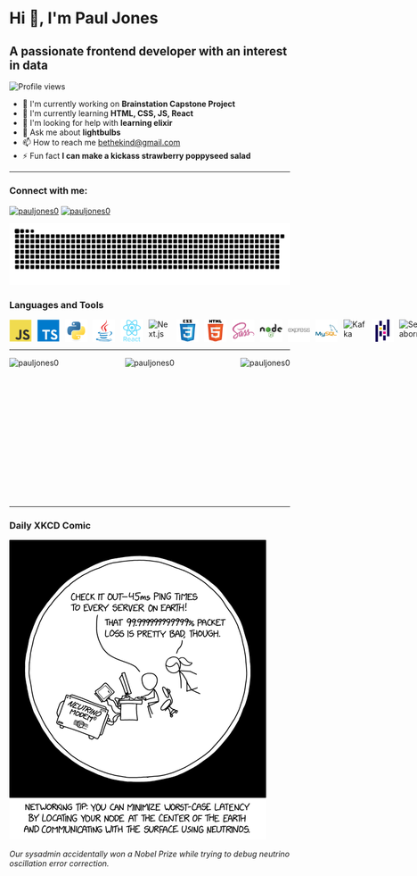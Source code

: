 # Hi 👋, I'm Paul Jones

## A passionate frontend developer with an interest in data

![Profile views](https://komarev.com/ghpvc/?username=pauljones0&label=Profile%20views&color=0e75b6&style=flat)

- 🔭 I'm currently working on **Brainstation Capstone Project**
- 🌱 I'm currently learning **HTML, CSS, JS, React**
- 🤝 I'm looking for help with **learning elixir**
- 💬 Ask me about **lightbulbs**
- 📫 How to reach me <bethekind@gmail.com>
- ⚡ Fun fact **I can make a kickass strawberry poppyseed salad**

---
<h3 align="left">Connect with me:</h3>
<p align="left">
<a href="https://linkedin.com/in/pauljones0" target="blank"><img align="center" src="https://raw.githubusercontent.com/rahuldkjain/github-profile-readme-generator/master/src/images/icons/Social/linked-in-alt.svg" alt="pauljones0" height="30" width="40" /></a>
<a href="https://kaggle.com/pauljones0" target="blank"><img align="center" src="https://raw.githubusercontent.com/rahuldkjain/github-profile-readme-generator/master/src/images/icons/Social/kaggle.svg" alt="pauljones0" height="30" width="40" /></a>
</p>

<picture>
  <source media="(prefers-color-scheme: dark)" srcset="https://raw.githubusercontent.com/pauljones0/pauljones0/output/github-contribution-grid-snake-dark.svg" />
  <source media="(prefers-color-scheme: light)" srcset="https://raw.githubusercontent.com/pauljones0/pauljones0/output/github-contribution-grid-snake.svg" />
  <img alt="github-snake" src="https://raw.githubusercontent.com/pauljones0/pauljones0/output/github-contribution-grid-snake.svg" />
</picture>

### Languages and Tools

<div style="display: flex; gap: 10px;">
  <!-- Programming Languages -->
    <img src="https://raw.githubusercontent.com/devicons/devicon/master/icons/javascript/javascript-original.svg" alt="JavaScript" width="40" height="40"/>
    <img src="https://raw.githubusercontent.com/devicons/devicon/master/icons/typescript/typescript-original.svg" alt="TypeScript" width="40" height="40"/>
    <img src="https://raw.githubusercontent.com/devicons/devicon/master/icons/python/python-original.svg" alt="Python" width="40" height="40"/>
    <img src="https://raw.githubusercontent.com/devicons/devicon/master/icons/java/java-original.svg" alt="Java" width="40" height="40"/>
  <!-- Frontend Development -->
    <img src="https://raw.githubusercontent.com/devicons/devicon/master/icons/react/react-original-wordmark.svg" alt="React" width="40" height="40"/>
    <img src="https://cdn.worldvectorlogo.com/logos/nextjs-2.svg" alt="Next.js" width="40" height="40"/>
    <img src="https://raw.githubusercontent.com/devicons/devicon/master/icons/css3/css3-original-wordmark.svg" alt="CSS3" width="40" height="40"/>
    <img src="https://raw.githubusercontent.com/devicons/devicon/master/icons/html5/html5-original-wordmark.svg" alt="HTML5" width="40" height="40"/>
    <img src="https://raw.githubusercontent.com/devicons/devicon/master/icons/sass/sass-original.svg" alt="Sass" width="40" height="40"/>
  <!-- Backend Development -->
    <img src="https://raw.githubusercontent.com/devicons/devicon/master/icons/nodejs/nodejs-original-wordmark.svg" alt="Node.js" width="40" height="40"/>
    <img src="https://raw.githubusercontent.com/devicons/devicon/master/icons/express/express-original-wordmark.svg" alt="Express" width="40" height="40"/>
  <!-- Database -->
    <img src="https://raw.githubusercontent.com/devicons/devicon/master/icons/mysql/mysql-original-wordmark.svg" alt="MySQL" width="40" height="40"/>
    <img src="https://www.vectorlogo.zone/logos/apache_kafka/apache_kafka-icon.svg" alt="Kafka" width="40" height="40"/>
  <!-- AI / ML -->
    <img src="https://raw.githubusercontent.com/devicons/devicon/2ae2a900d2f041da66e950e4d48052658d850630/icons/pandas/pandas-original.svg" alt="Pandas" width="40" height="40"/>
    <img src="https://seaborn.pydata.org/_images/logo-mark-lightbg.svg" alt="Seaborn" width="40" height="40"/>
  <!-- Data Visualization -->
    <img src="https://www.vectorlogo.zone/logos/grafana/grafana-icon.svg" alt="Grafana" width="40" height="40"/>
  <!-- DevOps -->
    <img src="https://raw.githubusercontent.com/devicons/devicon/master/icons/docker/docker-original-wordmark.svg" alt="Docker" width="40" height="40"/>
    <img src="https://www.vectorlogo.zone/logos/kubernetes/kubernetes-icon.svg" alt="Kubernetes" width="40" height="40"/>
    <img src="https://www.vectorlogo.zone/logos/git-scm/git-scm-icon.svg" alt="Git" width="40" height="40"/>
    <img src="https://raw.githubusercontent.com/devicons/devicon/master/icons/linux/linux-original.svg" alt="Linux" width="40" height="40"/>
  <!-- Testing -->
    <img src="https://raw.githubusercontent.com/detain/svg-logos/780f25886640cef088af994181646db2f6b1a3f8/svg/selenium-logo.svg" alt="Selenium" width="40" height="40"/>
  <!-- Static Site Generators -->
    <img src="https://cdn.worldvectorlogo.com/logos/nextjs-2.svg" alt="Next.js" width="40" height="40"/>
  <!-- Other -->
    <img src="https://raw.githubusercontent.com/devicons/devicon/master/icons/java/java-original.svg" alt="Java" width="40" height="40"/>
</div>

---

<div style="display: flex; flex-wrap: wrap; justify-content: space-between; align-items: stretch; gap: 10px;">
  <img height=190 style="object-fit: contain;" src="https://github-readme-stats.vercel.app/api/top-langs?username=pauljones0&show_icons=true&locale=en&layout=compact&theme=prussian&border_radius=15&hide_border=true" alt="pauljones0" />
  <img height=190 style="object-fit: contain;" src="https://github-readme-streak-stats.herokuapp.com/?user=pauljones0&theme=prussian&border_radius=15&hide_border=true" alt="pauljones0" />
  <img height=252 style="object-fit: contain;" src="https://github-readme-stats.vercel.app/api/wakatime?username=pauljones0&theme=prussian&border_radius=15&hide_border=true" alt="pauljones0" />
</div>

---

### Daily XKCD Comic

![Daily XKCD Comic](https://raw.githubusercontent.com/pauljones0/pauljones0/main/.github/xkcd/XKCD_daily.png)

*<!-- XKCD_ALT_TEXT_START -->Our sysadmin accidentally won a Nobel Prize while trying to debug neutrino oscillation error correction.<!-- XKCD_ALT_TEXT_END -->*
